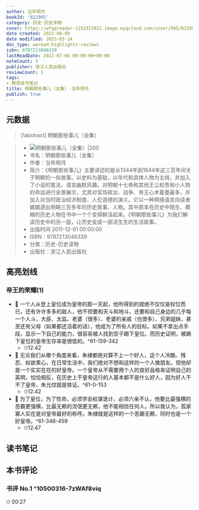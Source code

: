 ```yaml
---
author: 当年明月
bookId: '822995'
category: 历史-历史读物
cover: https://wfqqreader-1252317822.image.myqcloud.com/cover/995/822995/t7_822995.jpg
date created: 2022-08-09
date modified: 2023-03-14
doc_type: weread-highlights-reviews
isbn: 9787213046339
lastReadDate: 2022-07-06 00:00:00+00:00
noteCount: 3
publisher: 浙江人民出版社
reviewCount: 1
tags:
- 微信读书笔记
title: 明朝那些事儿（全集）-当年明月
publish: true
---
```


## 元数据

>[!abstract] 明朝那些事儿（全集）

> - ![明朝那些事儿（全集）|200](https://wfqqreader-1252317822.image.myqcloud.com/cover/995/822995/t7_822995.jpg)
> - 书名：明朝那些事儿（全集）
> - 作者：当年明月
> - 简介：《明朝那些事儿》主要讲述的是从1344年到1644年这三百年间关于明朝的一些故事。以史料为基础，以年代和具体人物为主线，并加入了小说的笔法，语言幽默风趣。对明朝十七帝和其他王公权贵和小人物的命运进行全景展示，尤其对官场政治、战争、帝王心术着墨最多，并加入对当时政治经济制度、人伦道德的演义。它以一种网络语言向读者娓娓道出明朝三百多年的历史故事、人物。其中原本在历史中陌生、模糊的历史人物在书中一个个变得鲜活起来。《明朝那些事儿》为我们解读历史中的另一面，让历史变成一部活生生的生活故事。
> - 出版时间 2011-12-01 00:00:00
> - ISBN：9787213046339
> - 分类：历史-历史读物
> - 出版社：浙江人民出版社

## 高亮划线

### 帝王的荣耀(1)

- 📌 一个人从登上皇位成为皇帝的那一天起，他所得到的就绝不仅仅是权位而已，还有许许多多的敌人，他不但要和天斗和地斗，还要和自己身边的几乎每一个人斗，大臣、太监、老婆（很多）、老婆的亲戚（也很多）、兄弟姐妹，甚至还有父母（如果都还活着的话），他成为了所有人的目标。如果不拿出点手段，显示一下自己的能力，很容易被人找到空子踢下皇位。而历史证明，被踢下皇位的皇帝生存率是很低的。^61-159-342
	- ⏱12:42
- 📌 无论我们从哪个角度来看，朱棣都绝对算不上一个好人，这个人冷酷、残忍、权欲熏心，在日常生活中，我们绝对不想和这样的一个人做朋友。但他却是一个实实在在的好皇帝。一个皇帝从不需要用个人的良好品格来证明自己的英明，恰恰相反，在历史上干皇帝这行的人基本都不是什么好人，因为好人干不了皇帝，朱允炆就是铁证。^61-0-153
	- ⏱12:42
- 📌 为了皇位，为了性命，必须学会权谋诡计，必须六亲不认，他要比最强横的恶霸更强横，比最无赖的流氓更无赖，他不能相信任何人。所以我认为，孤家寡人实在是对皇帝最好的称呼。朱棣就是这样的一个恶霸无赖，同时也是一个好皇帝。^61-348-459
	- ⏱12:47

## 读书笔记

## 本书评论

### 书评 No.1 ^10500316-7zWAf8viq

⏱  00:27
